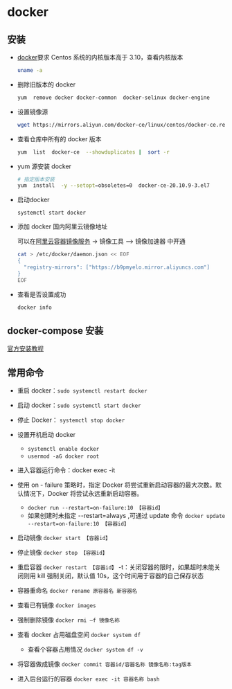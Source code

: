 # docker

## 安装

- [docker](https://so.csdn.net/so/search?q=docker&spm=1001.2101.3001.7020)要求 Centos 系统的内核版本高于 3.10，查看内核版本

  ```sh
  uname -a
  ```

- 删除旧版本的 docker

  ```sh
  yum  remove docker docker-common  docker-selinux docker-engine
  ```

- 设置镜像源

  ```sh
  wget https://mirrors.aliyun.com/docker-ce/linux/centos/docker-ce.repo -O /etc/yum.repos.d/docker-ce.repo
  ```

- 查看仓库中所有的 docker 版本

  ```sh
  yum  list  docker-ce  --showduplicates |  sort -r
  ```

- yum 源安装 docker

  ```sh
  # 指定版本安装
  yum  install  -y --setopt=obsoletes=0  docker-ce-20.10.9-3.el7
  ```

- 启动docker

  ```she
  systemctl start docker
  ```
  
- 添加 docker 国内阿里云镜像地址

  可以在[阿里云容器镜像服务](https://cr.console.aliyun.com/cn-qingdao/instances/mirrors) -> 镜像工具 --> 镜像加速器 中开通

  ```sh
  cat > /etc/docker/daemon.json << EOF
  {
    "registry-mirrors": ["https://b9pmyelo.mirror.aliyuncs.com"]
  }
  EOF
  ```

- 查看是否设置成功

  ```sh
  docker info
  ```

## docker-compose 安装

[官方安装教程](https://docs.docker.com/compose/install/linux/)

## 常用命令

- 重启 docker：`sudo systemctl restart docker`
- 启动 docker：`sudo systemctl start docker`
- 停止 Docker： `systemctl stop docker`
- 设置开机启动 docker
  - `systemctl enable docker`
  - `usermod -aG docker root`
- 进入容器运行命令：docker exec -it
- 使用 on - failure 策略时，指定 Docker 将尝试重新启动容器的最大次数。默认情况下，Docker 将尝试永远重新启动容器。
  - `docker run --restart=on-failure:10 【容器id】`
  - 如果创建时未指定 --restart=always ,可通过 update 命令 `docker update --restart=on-failure:10 【容器id】`
- 启动镜像 `docker start 【容器id】`
- 停止镜像 `docker stop 【容器id】`
- 重启容器 `docker restart 【容器id】` -t：关闭容器的限时，如果超时未能关闭则用 kill 强制关闭，默认值 10s，这个时间用于容器的自己保存状态
- 容器重命名 `docker rename 原容器名 新容器名`
- 查看已有镜像 `docker images`
- 强制删除镜像 `docker rmi –f 镜像名称`
- 查看 docker 占用磁盘空间 `docker system df`
  - 查看个容器占用情况 `docker system df -v`
- 将容器做成镜像 `docker commit 容器id/容器名称 镜像名称:tag版本`

- 进入后台运行的容器 `docker exec -it 容器名称 bash`

